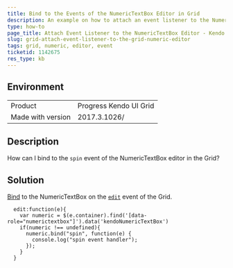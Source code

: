 ```yaml
---
title: Bind to the Events of the NumericTextBox Editor in Grid
description: An example on how to attach an event listener to the NumericTextBox editor of the Kendo UI Grid.
type: how-to
page_title: Attach Event Listener to the NumericTextBox Editor - Kendo UI Grid for jQuery
slug: grid-attach-event-listener-to-the-grid-numeric-editor
tags: grid, numeric, editor, event
ticketid: 1142675
res_type: kb
---
```


## Environment

<table>
 <tr>
  <td>Product</td>
  <td>Progress Kendo UI Grid</td>
 </tr> <tr>
  <td>Made with version</td>
  <td>2017.3.1026/</td>
 </tr>
</table>


## Description

How can I bind to the `spin` event of the NumericTextBox editor in the Grid?

## Solution

[Bind](https://docs.telerik.com/kendo-ui/intro/widget-basics/events-and-methods#event-binding-after-initialization) to the NumericTextBox on the [`edit`](https://docs.telerik.com/kendo-ui/api/javascript/ui/grid/events/edit) event of the Grid.

````
  edit:function(e){
    var numeric = $(e.container).find('[data-role="numerictextbox"]').data('kendoNumericTextBox')
    if(numeric !== undefined){
      numeric.bind("spin", function(e) {
        console.log("spin event handler");
      });
    }
  }
````
